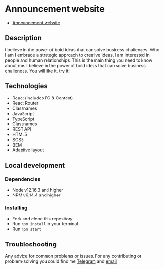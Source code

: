 # Announcement website

- [Announcement website](https://romankushyk.github.io/tt-announcement-website/)

## Description

I believe in the power of bold ideas that can solve business challenges.
Who I am
I embrace a strategic approach to creative ideas. I am interested in people and human relationships. This is the main thing you need to know about me. I believe in the power of bold ideas that can solve business challenges.
You will like it, try it!

## Technologies
* React (includes FC & Context)
* React Router
* Classnames
* JavaScript
* TypeScript
* Classnames
* REST API
* HTML5
* SCSS
* BEM
* Adaptive layout

## Local development

### Dependencies
* Node v12.16.3 and higher
* NPM v6.14.4 and higher

### Installing
* Fork and clone this repository
* Run `npm install` in your terminal
* Run `npm start`

## Troubleshooting

Any advice for common problems or issues.
For any contributing or problem-solving you could find me [Telegram](https://t.me/romankushyk) and [email](mailto:romankushyk0@gmail.com)
